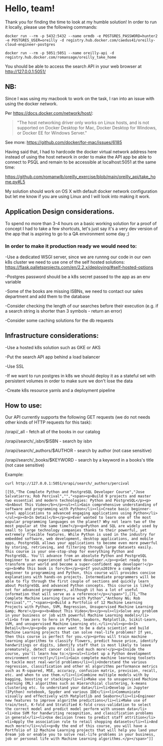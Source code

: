 # Hello, team!
Thank you for finding the time to look at my humble solution! In order to run it locally, please use the following commands:

    docker run --rm -p 5432:5432 --name ormdb -e POSTGRES_PASSWORD=hunter2 -e POSTGRES_USER=oreilly -d registry.hub.docker.com/caedus41/oreilly-cloud-engineer-postgres
    
    docker run --rm -p 5051:5051 --name oreilly-api -d registry.hub.docker.com/romansage/oreilly_take_home

You should be able to access the search API in your web browser at http://127.0.0.1:5051/

## NB:

Since I was using my macbook to work on the task, I ran into an issue with using the docker network.

Per https://docs.docker.com/network/host/:

> "The host networking driver only works on Linux hosts, and is not supported on Docker Desktop for Mac, Docker Desktop for Windows, or Docker EE for Windows Server."

See more: https://github.com/docker/for-mac/issues/6185

Having said that, I had to hardcode the docker virtual network address here instead of using the host network in order to make the API app be able to connect to PSQL and remain to be accessible at localhost:5051 at the same time:

https://github.com/romanwlb/oreilly_exercise/blob/main/oreilly_api/take_home.py#L5

My solution should work on OS X with default docker network configuration but let me know if you are using Linux and I will look into making it work.

## Application Design considerations.

To spend no more than 3-4 hours on a basic working solution for a proof of concept I had to take a few shortcuts, let's just say it's a very dev version of the app that is aspiring to go to a QA environment some day ;)

### In order to make it production ready we would need to:

-Use a dedicated WSGI server, since we are runnng our code in our own k8s cluster we need to use one of the self hosted solutions: https://flask.palletsprojects.com/en/2.2.x/deploying/#self-hosted-options

-Postgres password should be a k8s secret passed to the app as an env variable

-Some of the books are missing ISBNs, we need to contact our sales department and add them to the database

-Consider checking the length of our searches before their execution (e.g. if a search string is shorter than 3 symbols - return an error)

-Consider some caching solutions for the db requests


## Infrastructure considerations:

-Use a hosted k8s solution such as GKE or AKS

-Put the search API app behind a load balancer

-Use SSL

-If we want to run postgres in k8s we should deploy it as a stateful set with persistent volumes in order to make sure we don't lose the data

-Create k8s resource yamls and a deployment pipeline

## How to use:
Our API currently supports the following GET requests (we do not needs other kinds of HTTP requests for this task):

/orapi/_all - fetch all of the books in our catalog

/orapi/search/_isbn/$ISBN - search by isbn

/orapi/search/_authors/$AUTHOR - search by author (not case sensitive)

/orapi/search/_books/$KEYWORD - search by a keyword in a books's title (not case sensitive)

Example:

    curl http://127.0.0.1:5051/orapi/search/_authors/percival

    [[55,"The Complete Python and PostgreSQL Developer Course","Jose Salvatierra; Rob Percival","","<span><p>Build 9 projects and master two essential and modern technologies: Python and PostgreSQL</p><p><b>About This Video</b></p><ul><li>Gain comprehensive understanding of software and programming with Python</li><li>Create basic beginner-level applications to advanced engaging applications using Python</li></ul><p><b>In Detail</b></p><p>Ever wanted to learn one of the most popular programming languages on the planet? Why not learn two of the most popular at the same time?</p><p>Python and SQL are widely used by small to large technology companies thanks to their powerful, yet extremely flexible features. While Python is used in the industry for embedded software, web development, desktop applications, and mobile apps, PostgreSQL allows your applications to become even more powerful by storing, retrieving, and filtering through large datasets easily. This course is your one-stop-shop for everything Python and PostgreSQL. You'll advance from an absolute Python and PostgreSQL beginner to an experienced software developer.</p><p>Get ready to transform your world and become a super-confident app developer!</p><p><b>Who this book is for</b></p><p>If you\u2019re a complete beginner to programming and Python, this course will provides concise explanations with hands-on projects. Intermediate programmers will be able to fly through the first couple of sections and quickly learn about PostgreSQL and advanced Python concepts. This course is likely not for advanced programmers, although it has a lot of useful information that will serve as a reference!</p></span>"],[71,"The Complete Machine Learning Course with Python","Anthony NG; Rob Percival","","<span><p>Build a Portfolio of 12 Machine Learning Projects with Python, SVM, Regression, Unsupervised Machine Learning &amp; More!</p><p><b>About This Video</b></p><ul><li>Solve any problem in your business or job with powerful Machine Learning models</li><li>Go from zero to hero in Python, Seaborn, Matplotlib, Scikit-Learn, SVM, and unsupervised Machine Learning etc.</li></ul><p><b>In Detail</b></p><p>Do you ever want to be a data scientist and build Machine Learning projects that can solve real-life problems? If yes, then this course is perfect for you.</p><p>You will train machine learning algorithms to classify flowers, predict house price, identify handwritings or digits, identify staff that is most likely to leave prematurely, detect cancer cells and much more!</p><p>Inside the course, you'll learn how to:</p><ul><li>Set up a Python development environment correctly</li><li>Gain complete machine learning toolsets to tackle most real-world problems</li><li>Understand the various regression, classification and other ml algorithms performance metrics such as R-squared, MSE, accuracy, confusion matrix, prevision, recall, etc. and when to use them.</li><li>Combine multiple models with by bagging, boosting or stacking</li><li>Make use to unsupervised Machine Learning (ML) algorithms such as Hierarchical clustering, k-means clustering etc. to understand your data</li><li>Develop in Jupyter (IPython) notebook, Spyder and various IDE</li><li>Communicate visually and effectively with Matplotlib and Seaborn</li><li>Engineer new features to improve algorithm predictions</li><li>Make use of train/test, K-fold and Stratified K-fold cross-validation to select the correct model and predict model perform with unseen data</li><li>Use SVM for handwriting recognition, and classification problems in general</li><li>Use decision trees to predict staff attrition</li><li>Apply the association rule to retail shopping datasets</li><li>And much more!</li></ul><p>By the end of this course, you will have a Portfolio of 12 Machine Learning projects that will help you land your dream job or enable you to solve real-life problems in your business, job or personal life with Machine Learning algorithms.</p></span>"]]



